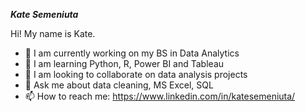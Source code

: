 ***Kate Semeniuta***

Hi! My name is Kate.

- 🔭 I am currently working on my BS in Data Analytics
- 🌱 I am learning Python, R, Power BI and Tableau
- 👯 I am looking to collaborate on data analysis projects
- 💬 Ask me about data cleaning, MS Excel, SQL
- 📫 How to reach me: https://www.linkedin.com/in/katesemeniuta/
